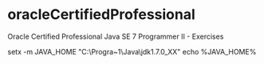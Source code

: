 # oracleCertifiedProfessional
Oracle Certified Professional Java SE 7 Programmer II - Exercises


setx -m JAVA_HOME "C:\Progra~1\Java\jdk1.7.0_XX"
echo %JAVA_HOME%
